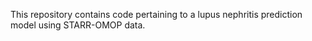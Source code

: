 This repository contains code pertaining to a lupus nephritis prediction model using STARR-OMOP data. 
